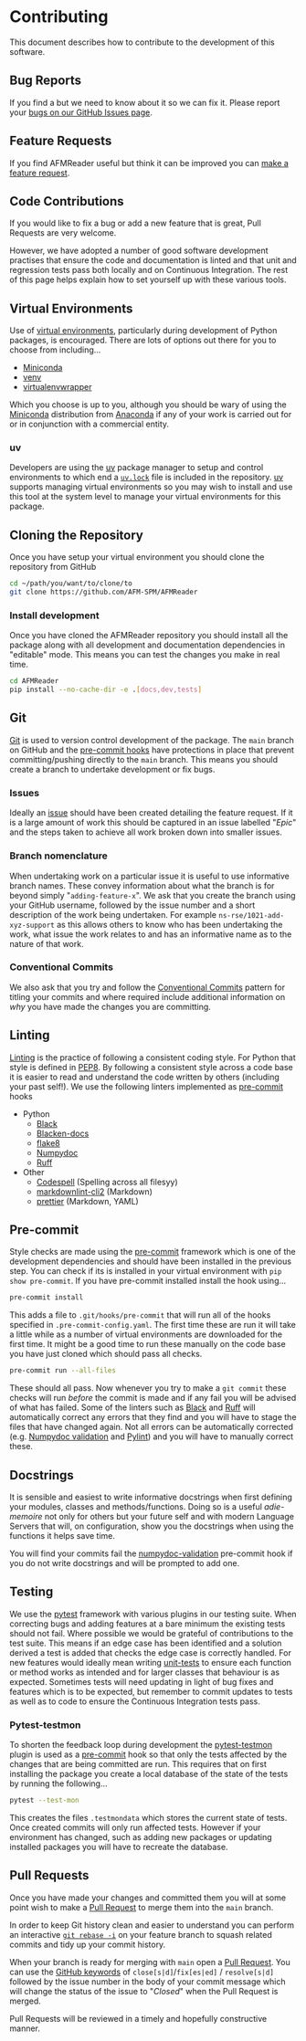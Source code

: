 # Contributing

This document describes how to contribute to the development of this software.

## Bug Reports

If you find a but we need to know about it so we can fix it. Please report your [bugs on our GitHub Issues
page][gh-bug].

## Feature Requests

If you find AFMReader useful but think it can be improved you can [make a feature request][gh-feature].

## Code Contributions

If you would like to fix a bug or add a new feature that is great, Pull Requests are very welcome.

However, we have adopted a number of good software development practises that ensure the code and documentation is
linted and that unit and regression tests pass both locally and on Continuous Integration. The rest of this page helps
explain how to set yourself up with these various tools.

## Virtual Environments

Use of [virtual environments][venv], particularly during development of Python packages, is encouraged. There are lots of
options out there for you to choose from including...

- [Miniconda][miniconda]
- [venv][venv]
- [virtualenvwrapper][virtualenvwrapper]

Which you choose is up to you, although you should be wary of using the [Miniconda][miniconda] distribution from
[Anaconda][anaconda] if any of your work is carried out for or in conjunction with a commercial entity.

### uv

Developers are using the [uv][uv] package manager to setup and control environments to which end a [`uv.lock`][uv-lock]
file is included in the repository. [uv][uv] supports managing virtual environments so you may wish to install and use
this tool at the system level to manage your virtual environments for this package.

## Cloning the Repository

Once you have setup your virtual environment you should clone the repository from GitHub

```bash
cd ~/path/you/want/to/clone/to
git clone https://github.com/AFM-SPM/AFMReader
```

### Install development

Once you have cloned the AFMReader repository you should install all the package along with all development and
documentation dependencies in "editable" mode. This means you can test the changes you make in real time.

```bash
cd AFMReader
pip install --no-cache-dir -e .[docs,dev,tests]
```

## Git

[Git][git] is used to version control development of the package. The `main` branch on GitHub and the [pre-commit
hooks](#pre-commit) have protections in place that prevent committing/pushing directly to the `main`
branch. This means you should create a branch to undertake development or fix bugs.

### Issues

Ideally an [issue][afmreader-issue] should have been created detailing the feature request. If it is a large amount of
work this should be captured in an issue labelled "_Epic_" and the steps taken to achieve all work broken down into
smaller issues.

### Branch nomenclature

When undertaking work on a particular issue it is useful to use informative branch names. These convey information about
what the branch is for beyond simply "`adding-feature-x`". We ask that you create the branch using your GitHub username,
followed by the issue number and a short description of the work being undertaken. For example
`ns-rse/1021-add-xyz-support` as this allows others to know who has been undertaking the work, what issue the work
relates to and has an informative name as to the nature of that work.

### Conventional Commits

We also ask that you try and follow the [Conventional Commits][conventional-commits] pattern for titling your commits
and where required include additional information on _why_ you have made the changes you are committing.

## Linting

[Linting][linting] is the practice of following a consistent coding style. For Python that style is defined in
[PEP8][pep8]. By following a consistent style across a code base it is easier to read and understand the code written by
others (including your past self!). We use the following linters implemented as [pre-commit](#pre-commit) hooks

- Python
  - [Black][black]
  - [Blacken-docs][blacken-docs]
  - [flake8][flake8]
  - [Numpydoc][numpydoc-validation]
  - [Ruff][ruff]
- Other
  - [Codespell][codespell] (Spelling across all filesyy)
  - [markdownlint-cli2][markdownlint-cli2] (Markdown)
  - [prettier][prettier] (Markdown, YAML)

## Pre-commit

Style checks are made using the [pre-commit][pre-commit] framework which is one of the development dependencies and
should have been installed in the previous step. You can check if its is installed in your virtual environment with `pip
show pre-commit`. If you have pre-commit installed install the hook using...

```bash
pre-commit install
```

This adds a file to `.git/hooks/pre-commit` that will run all of the hooks specified in `.pre-commit-config.yaml`. The
first time these are run it will take a little while as a number of virtual environments are downloaded for the first
time. It might be a good time to run these manually on the code base you have just cloned which should pass all checks.

```bash
pre-commit run --all-files
```

These should all pass. Now whenever you try to make a `git commit` these checks will run _before_ the commit is made and
if any fail you will be advised of what has failed. Some of the linters such as [Black][black] and [Ruff][ruff] will
automatically correct any errors that they find and you will have to stage the files that have changed again. Not all
errors can be automatically corrected (e.g. [Numpydoc validation][numpydoc-validation] and [Pylint][pylint]) and you
will have to manually correct these.

## Docstrings

It is sensible and easiest to write informative docstrings when first defining your modules, classes and
methods/functions. Doing so is a useful _adie-memoire_ not only for others but your future self and with modern Language
Servers that will, on configuration, show you the docstrings when using the functions it helps save time.

You will find your commits fail the [numpydoc-validation][numpydoc-validation] pre-commit hook if you do not write
docstrings and will be prompted to add one.

## Testing

We use the [pytest][pytest] framework with various plugins in our testing suite. When correcting bugs and adding
features at a bare minimum the existing tests should not fail. Where possible we would be grateful of contributions to
the test suite. This means if an edge case has been identified and a solution derived a test is added that checks the
edge case is correctly handled. For new features would ideally mean writing [unit-tests][unit-tests] to ensure each
function or method works as intended and for larger classes that behaviour is as expected. Sometimes tests will need
updating in light of bug fixes and features which is to be expected, but remember to commit updates to tests as well as
to code to ensure the Continuous Integration tests pass.

### Pytest-testmon

To shorten the feedback loop during development the [pytest-testmon][pytest-testmon] plugin is used as a
[pre-commit](#pre-commit) hook so that only the tests affected by the changes that are being committed are run. This
requires that on first installing the package you create a local database of the state of the tests by running the
following...

```bash
pytest --test-mon
```

This creates the files `.testmondata` which stores the current state of tests. Once created commits will only run
affected tests. However if your environment has changed, such as adding new packages or updating installed packages you
will have to recreate the database.

## Pull Requests

Once you have made your changes and committed them you will at some point wish to make a [Pull Request][gh-pr] to merge
them into the `main` branch.

In order to keep Git history clean and easier to understand you can perform an interactive [`git rebase -i`][git-rebase]
on your feature branch to squash related commits and tidy up your commit history.

When your branch is ready for merging with `main` open a [Pull Request][gh-pr]. You can use the [GitHub
keywords][gh-keywords] of `close[s|d]`/`fix[es|ed]` / `resolve[s|d]` followed by the issue number in the body of your
commit message which will change the status of the issue to "_Closed_" when the Pull Request is merged.

Pull Requests will be reviewed in a timely and hopefully constructive manner.

[anaconda]: https://www.anaconda.com/blog/update-on-anacondas-terms-of-service-for-academia-and-research
[black]: https://black.readthedocs.io/en/stable/index.html
[blacken-docs]: https://github.com/adamchainz/blacken-docs
[codespell]: https://github.com/codespell-project/codespell
[conventional-commits]: https://www.conventionalcommits.org/en/v1.0.0/
[flake8]: https://flake8.pycqa.org/en/latest/
[gh-bug]: https://github.com/AFM-SPM/AFMReader/issues/new?assignees=&labels=bug&projects=AFM-SPM%2F1&template=bug_report.yaml&title=%5Bbug%5D%3A+
[gh-feature]: https://github.com/AFM-SPM/AFMReader/issues/new?assignees=&labels=enhancement&projects=AFM-SPM%2F1&template=feature_request.yaml&title=%5Bfeature%5D+%3A+
[gh-keywords]: https://docs.github.com/en/get-started/writing-on-github/working-with-advanced-formatting/using-keywords-in-issues-and-pull-requests
[gh-pr]: https://github.com/AFM-SPM/AFMReader/pulls
[afmreader-issue]: https://github.com/AFM-SPM/AFMReader/issues/
[git]: https://git-scm.com
[git-rebase]: https://git-scm.com/book/en/v2/Git-Tools-Rewriting-History
[linting]: https://en.wikipedia.org/wiki/Lint_(software)
[markdownlint-cli2]: https://github.com/DavidAnson/markdownlint-cli2
[miniconda]: https://docs.anaconda.com/miniconda/
[numpydoc-validation]: https://numpydoc.readthedocs.io/en/latest/validation.html
[pep8]: https://peps.python.org/pep-0008/
[pre-commit]: https://pre-commit.com/
[prettier]: https://prettier.io/docs/en/
[pylint]: https://www.pylint.org/
[pytest]: https://pytest.org
[pytest-testmon]: https://pypi.org/project/pytest-testmon/
[ruff]: https://docs.astral.sh/ruff
[unit-tests]: https://en.wikipedia.org/wiki/Unit_testing
[uv]: https://docs.astral.sh/uv/
[uv-lock]: https://docs.astral.sh/uv/concepts/projects/#project-lockfile
[venv]: https://docs.python.org/3/library/venv.html
[virtualenvwrapper]: https://virtualenvwrapper.readthedocs.io/en/latest/
